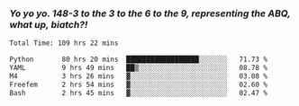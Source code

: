 ### ***Yo yo yo. 148-3 to the 3 to the 6 to the 9, representing the ABQ, what up, biatch?!***

<!--START_SECTION:waka-->

```txt
Total Time: 109 hrs 22 mins

Python       80 hrs 20 mins  ██████████████████░░░░░░░   71.73 %
YAML         9 hrs 49 mins   ██▒░░░░░░░░░░░░░░░░░░░░░░   08.78 %
M4           3 hrs 26 mins   ▓░░░░░░░░░░░░░░░░░░░░░░░░   03.08 %
Freefem      2 hrs 54 mins   ▓░░░░░░░░░░░░░░░░░░░░░░░░   02.60 %
Bash         2 hrs 45 mins   ▓░░░░░░░░░░░░░░░░░░░░░░░░   02.47 %
```

<!--END_SECTION:waka-->

<!--
**AJMC2002/AJMC2002** is a ✨ _special_ ✨ repository because its `README.md` (this file) appears on your GitHub profile.

Here are some ideas to get you started:

- 🔭 I’m currently working on ...
- 🌱 I’m currently learning ...
- 👯 I’m looking to collaborate on ...
- 🤔 I’m looking for help with ...
- 💬 Ask me about ...
- 📫 How to reach me: ...
- 😄 Pronouns: ...
- ⚡ Fun fact: ...
-->
